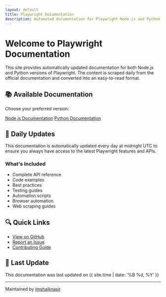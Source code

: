 ```yaml
---
layout: default
title: Playwright Documentation
description: Automated documentation for Playwright Node.js and Python versions
---
```


# Welcome to Playwright Documentation

This site provides automatically updated documentation for both Node.js and Python versions of Playwright. The content is scraped daily from the official documentation and converted into an easy-to-read format.

## 📚 Available Documentation

Choose your preferred version:

<div class="documentation-links">
  <a href="./nodejs-docs" class="btn">Node.js Documentation</a>
  <a href="./python-docs" class="btn">Python Documentation</a>
</div>

## 🔄 Daily Updates

This documentation is automatically updated every day at midnight UTC to ensure you always have access to the latest Playwright features and APIs.

### What's Included

- Complete API reference
- Code examples
- Best practices
- Testing guides
- Automation scripts
- Browser automation
- Web scraping guides

## 🔍 Quick Links

- [View on GitHub](https://github.com/imshaiknasir/playwright-docs-llm)
- [Report an Issue](https://github.com/imshaiknasir/playwright-docs-llm/issues)
- [Contributing Guide](https://github.com/imshaiknasir/playwright-docs-llm#contributing)

## 📅 Last Update

<div id="last-update">
This documentation was last updated on {{ site.time | date: '%B %d, %Y' }}
</div>

---

<footer class="site-footer">
  <span class="site-footer-owner">
    Maintained by <a href="https://github.com/imshaiknasir">imshaiknasir</a>
  </span>
</footer> 